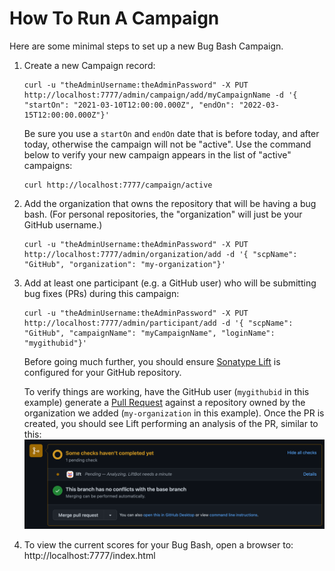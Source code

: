 <!--

    Copyright (c) 2021-present Sonatype, Inc.

    Licensed under the Apache License, Version 2.0 (the "License");
    you may not use this file except in compliance with the License.
    You may obtain a copy of the License at

        http://www.apache.org/licenses/LICENSE-2.0

    Unless required by applicable law or agreed to in writing, software
    distributed under the License is distributed on an "AS IS" BASIS,
    WITHOUT WARRANTIES OR CONDITIONS OF ANY KIND, either express or implied.
    See the License for the specific language governing permissions and
    limitations under the License.

-->

# How To Run A Campaign

Here are some minimal steps to set up a new Bug Bash Campaign.

1. Create a new Campaign record:

       curl -u "theAdminUsername:theAdminPassword" -X PUT http://localhost:7777/admin/campaign/add/myCampaignName -d '{ "startOn": "2021-03-10T12:00:00.000Z", "endOn": "2022-03-15T12:00:00.000Z"}'

   Be sure you use a `startOn` and `endOn` date that is before today, and after today, otherwise the campaign will not
   be "active". Use the command below to verify your new campaign appears in the list of "active" campaigns:

       curl http://localhost:7777/campaign/active

2. Add the organization that owns the repository that will be having a bug bash. (For personal repositories, 
   the "organization" will just be your GitHub username.)

       curl -u "theAdminUsername:theAdminPassword" -X PUT http://localhost:7777/admin/organization/add -d '{ "scpName": "GitHub", "organization": "my-organization"}'

3. Add at least one participant (e.g. a GitHub user) who will be submitting bug fixes (PRs) during this campaign:

       curl -u "theAdminUsername:theAdminPassword" -X PUT http://localhost:7777/admin/participant/add -d '{ "scpName": "GitHub", "campaignName": "myCampaignName", "loginName": "mygithubid"}'

   Before going much further, you should ensure [Sonatype Lift](https://help.sonatype.com/lift/getting-started) is
   configured for your GitHub repository.

   To verify things are working, have the GitHub user (`mygithubid` in this example) generate a [Pull Request](https://docs.github.com/en/pull-requests/collaborating-with-pull-requests/proposing-changes-to-your-work-with-pull-requests/creating-a-pull-request) against a
   repository owned by the organization we added (`my-organization` in this example). Once the PR is created,
   you should see Lift performing an analysis of the PR, similar to this:
   ![Lift Analysing](images/LiftBotRunningOnPR.png)

5. To view the current scores for your Bug Bash, open a browser to: http://localhost:7777/index.html


